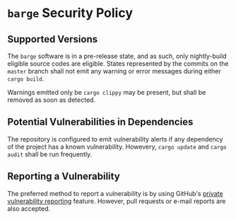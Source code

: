 # `barge` Security Policy

## Supported Versions

The `barge` software is in a pre-release state, and as such, only nightly-build
eligible source codes are eligible. States represented by the commits on the
`master` branch shall not emit any warning or error messages during either
`cargo build`.

Warnings emitted only be `cargo clippy` may be present, but shall be removed as
soon as detected.

## Potential Vulnerabilities in Dependencies

The repository is configured to emit vulnerability alerts if any dependency of
the project has a known vulnerability. Howevery, `cargo update` and
`cargo audit` shall be run frequently.

## Reporting a Vulnerability

The preferred method to report a vulnerability is by using GitHub's
[private vulnerability reporting](https://docs.github.com/en/code-security/security-advisories/guidance-on-reporting-and-writing-information-about-vulnerabilities/privately-reporting-a-security-vulnerability)
feature. However, pull requests or e-mail reports are also accepted.
